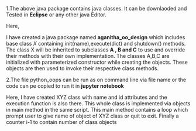 1.The above java package contains java classes. It can be downlaoded and Tested in **Eclipse** or any other java Editor.

  Here,

  I have created a java package named **aganitha_oo_design** which includes base class *X* containing init(name),execute(dict) and shutdown() methods.
  The class X will be inherited to subclasses **A , B and C** to use and override their methods with their own implementation.
  The classes A,B,C are initialized with parameterized constructor while creating the objects.
  These objects are then used to invoke their respective class methods.

2.The file python_oops can be run as on command line via file name or the code can pe copied to run it in **jupyter notebook**

  Here,
  I have created XYZ class with name and id attributes and the execution function is also there.
  This whole class is implemented via objects in main method in the same script.
  This main method contains a loop which prompt user to give name of object of XYZ class or quit to exit.
  Finally a counter i-1 to contain number of class objects

